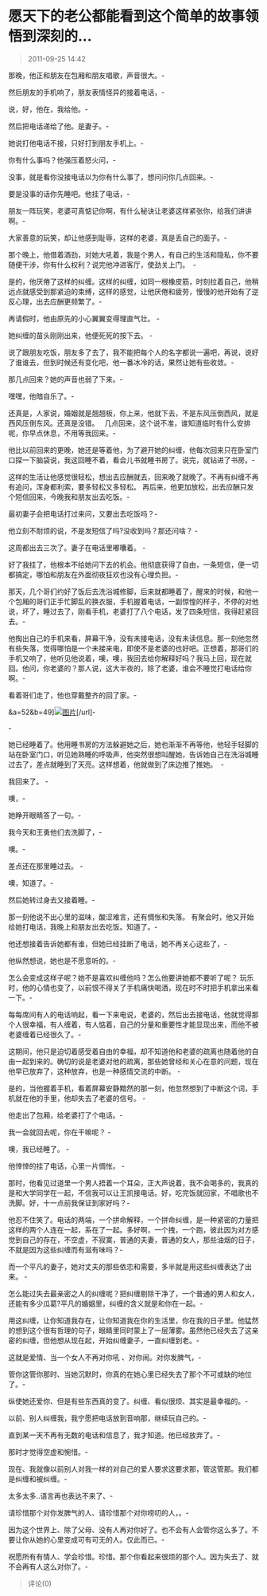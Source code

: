 # 愿天下的老公都能看到这个简单的故事领悟到深刻的...

> 2011-09-25 14:42

那晚，他正和朋友在包厢和朋友唱歌，声音很大。\-­

然后朋友的手机响了，朋友表情怪异的接着电话，\-­

说，好，他在，我给他。\-­

然后把电话递给了他。是妻子。\-­

她说打他电话不接，只好打到朋友手机上。\-­

你有什么事吗？他强压着怒火问，\-­

没事，就是看你没接电话以为你有什么事了，想问问你几点回来。\-­

要是没事的话你先睡吧。他挂了电话，\-­

朋友一阵玩笑，老婆可真惦记你啊，有什么秘诀让老婆这样紧张你，给我们讲讲啊。\-­

大家善意的玩笑，却让他感到耻辱，这样的老婆，真是丢自己的面子。\-­

那个晚上，他借着酒劲，对她大吼着，我是个男人，有自己的生活和隐私，你不要随便干涉，你有什么权利？说完他冲进客厅，使劲关上门。  \-­

是的，他厌倦了这样的纠缠。这样的纠缠，如同一根橡皮筋，时刻拉着自己，他稍远点就感受到那紧迫的束缚，这样的感觉，让他厌倦和疲劳，慢慢的他开始有了逆反心理，出去应酬更频繁了。\-­

再请假时，他由原先的小心翼翼变得理直气壮。 \-­

她纠缠的苗头刚刚出来，他便死死的按下去。 \-­

说了跟朋友吃饭，朋友多了去了，我不能把每个人的名字都说一遍吧，再说，说好了谁谁去，但到时候还有变化吧，他一番冰冷的话，果然让她有些收敛。\-­

那几点回来？她的声音也弱了下来。\-­

嘿嘿，他暗自乐了。\-­

还真是，人家说，婚姻就是翘翘板，你上来，他就下去，不是东风压倒西风，就是西风压倒东风。还真是没错。   几点回来，这个说不准，谁知道临时有什么安排呢，你早点休息，不用等我回来。\-­

他比以前回来的更晚，她还是等着他，为了避开她的纠缠，他每次回来只在卧室门口探一下脑袋说，我这回睡不着，看会儿书就睡书房了。说完，就钻进了书房。\-­

这样的生活让他感觉很轻松，想出去应酬就去，回来晚了就晚了。不再有纠缠不再有追问，浑身都利索，要多轻松又多轻松。 再后来，他更加放松，出去应酬只发个短信回来，今晚我和朋友出去吃饭。\-­

最初妻子会把电话打过来问，又要出去吃饭吗？\-­

他立刻不耐烦的说，不是发短信了吗?没收到吗？那还问啥？ \-­

这周都出去三次了。妻子在电话里嘟囔着。 \-­

好了我挂了，他根本不给她问下去的机会。他彻底获得了自由，一条短信，便一切都搞定，哪怕和朋友在外面彻夜狂欢也没有心理负担。\-­

那天，几个哥们约好了饭后去洗浴城修脚，后来就都睡着了，醒来的时候，和他一个包厢的哥们正手忙脚乱的换衣服，手机握着电话，一副惊惶的样子，不停的对他说，坏了，睡过去了，刚看手机，老婆打了八个电话，发了四条短信，我得赶紧回去。\-­

他掏出自己的手机来看，屏幕干净，没有未接电话，没有未读信息。那一刻他忽然有些失落，觉得哪怕是一个未接来电，即使不是老婆的也好吧。正想着，那哥们的手机又响了，他听见他说着，噢，噢，我回去给你解释好吗？我马上回，现在就回。他问，你老婆的？那人说，这大半夜的，除了老婆，谁会不睡觉打电话给你啊。\-­

看着哥们走了，他也穿戴整齐的回了家。\-­

&a=52&b=49\][](http://b49.photo.store.qq.com/http_imgload.cgi?/rurl4_b=f22742b0f822d089fe1a50903f12271acde76279771bf556f706accc8bfaf3cd38409e84fdfc12f964e44f3fc724b00ac95b8e1adb34d385e9584831ccdeefdd2d8f196d6d6a37bb933b26977a4c338f15f0247d&a=52&b=49)[![图片](https://pan.4a1801.life/d/Onedrive-4A1801/%E4%B8%AA%E4%BA%BA%E5%BB%BA%E7%AB%99/public/Qzone_wyf/Blogs/images/A4F606C2.webp)](https://pan.4a1801.life/d/Onedrive-4A1801/%E4%B8%AA%E4%BA%BA%E5%BB%BA%E7%AB%99/public/Qzone_wyf/Blogs/images/A4F606C2.webp)\[/url\]-­

\-­

她已经睡着了。他用睡书房的方法躲避她之后，她也渐渐不再等他，他轻手轻脚的站在卧室门口，听见她熟睡的呼吸声，他突然很想叫醒她，告诉她自己在洗浴城睡过去了，差点就睡到了天亮。这样想着，他就做到了床边推了推她。  -­

我回来了。 -­

噢，-­

她睁开眼睛答了一句。-­

我今天和王勇他们去洗脚了，-­

噢。-­

差点还在那里睡过去。 -­

噢，知道了。-­

然后她转过身去又接着睡。-­

那一刻他说不出心里的滋味，酸涩难言，还有惆怅和失落。 有聚会时，他又开始给她打电话，我晚上和朋友出去吃饭。知道了。-­

他还想接着告诉她都有谁，但她已经挂断了电话，她不再关心这些了，-­

他纵然想说，她也是不愿意听的。-­

怎么会变成这样子呢？她不是喜欢纠缠他吗？怎么他要讲她都不要听了呢？ 玩乐时，他的心情也变了，以前恨不得关了手机痛快喝酒，现在时不时把手机拿出来看一下。-­

每每席间有人的电话响起，看一下来电说，老婆的，然后出去接电话，他就觉得那个人很幸福，有人缠着，有人惦着，自己的分量和重要性才能显现出来，而他不被老婆缠着已经很久了。-­

这期间，他只是迫切着感受着自由的幸福，却不知道他和老婆的疏离也随着他的自由一起到来的。确切的说是老婆对他的疏离，那些她曾经和关心在意的问题，现在他早已放弃了，这种放弃，也是一种感情交流的中断。 -­

是的，当他握着手机，看着屏幕安静黯然的那一刻，他忽然想到了中断这个词，手机就在他的手里，他却失去了老婆的信号。 -­

他走出了包厢，给老婆打了个电话。-­

我一会就回去呢，你在干嘛呢？ -­

噢，我已经睡了。 -­

他悻悻的挂了电话，心里一片惆怅。 -­

那时，他看见过道里一个男人捂着一个耳朵，正大声说着，我不会喝多的，我真的是和大学同学在一起，不信我可以让王凯接电话。好，吃完饭就回家，不唱歌也不洗脚。好，十一点前我保证到家好吗？-­

他忍不住笑了。电话的两端，一个拼命解释，一个拼命纠缠，是一种紧密的力量把这样的两个人连在一起，系在了一起。多好啊，一个拽，一个跑，彼此因为对方感觉到自己的存在，不空虚，不寂寞，普通的夫妻，普通的女人，那些油烟的日子，不就是因为这些纠缠而有滋有味吗？-­

而一个平凡的妻子，她对丈夫的那些依恋和需要，多半就是用这些纠缠表达了出来。 -­

怎么能过失去最亲密之人的纠缠呢？把纠缠剔除干净了，一个普通的男人和女人，还能有多少瓜葛?平凡的婚姻里，纠缠的含义就是和你在一起。-­

用这纠缠，让你知道我存在，让你知道我在你的生活里，你在我的日子里。他猛然的想到这个很有哲理的句子，眼睛里同时蒙上了一层薄雾。虽然他已经失去了这亲密的纠缠，但他想从现在起，开始纠缠妻子，一直纠缠到老。-­

这就是爱情、当一个女人不再对你吼 、对你闹。对你发脾气，-­

管你这管你那时、当她沉默时，你真的在她心里已经失去了那个不可或缺的地位了。-­

纵使她还爱你、但是有些东西真的变了。纠缠、看似很烦、其实是最幸福的。-­

以前、别人纠缠我，我宁愿把电话放到音响那，继续玩自己的。-­

直到某一天不再有无数的电话和信息了，我才知道。他已经放弃了。-­

那时才觉得空虚和惋惜。-­

现在、我就像以前别人对我一样的对自己的爱人要求这要求那，管这管那。我们都是纠缠和被纠缠。-­

太多太多..语言再也表达不来了、-­

请珍惜那个对你发脾气的人、请珍惜那个对你唠叨的人，。-­

因为这个世界上、除了父母、没有人再对你好了。也不会有人会管你这么多了。不要让你从她的心里变成可有可无的人。仅此而已。-­

祝愿所有有情人、学会珍惜。珍惜。那个你看起来很烦的那个人。因为失去了、就不会再有人这么对你了。-­

> 评论(0)

